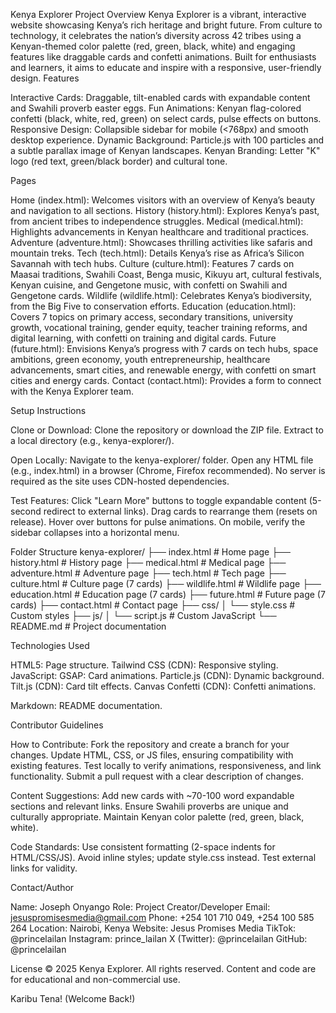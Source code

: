 Kenya Explorer
Project Overview
Kenya Explorer is a vibrant, interactive website showcasing Kenya’s rich heritage and bright future. From culture to technology, it celebrates the nation’s diversity across 42 tribes using a Kenyan-themed color palette (red, green, black, white) and engaging features like draggable cards and confetti animations. Built for enthusiasts and learners, it aims to educate and inspire with a responsive, user-friendly design.
Features

Interactive Cards: Draggable, tilt-enabled cards with expandable content and Swahili proverb easter eggs.
Fun Animations: Kenyan flag-colored confetti (black, white, red, green) on select cards, pulse effects on buttons.
Responsive Design: Collapsible sidebar for mobile (<768px) and smooth desktop experience.
Dynamic Background: Particle.js with 100 particles and a subtle parallax image of Kenyan landscapes.
Kenyan Branding: Letter "K" logo (red text, green/black border) and cultural tone.

Pages

Home (index.html): Welcomes visitors with an overview of Kenya’s beauty and navigation to all sections.
History (history.html): Explores Kenya’s past, from ancient tribes to independence struggles.
Medical (medical.html): Highlights advancements in Kenyan healthcare and traditional practices.
Adventure (adventure.html): Showcases thrilling activities like safaris and mountain treks.
Tech (tech.html): Details Kenya’s rise as Africa’s Silicon Savannah with tech hubs.
Culture (culture.html): Features 7 cards on Maasai traditions, Swahili Coast, Benga music, Kikuyu art, cultural festivals, Kenyan cuisine, and Gengetone music, with confetti on Swahili and Gengetone cards.
Wildlife (wildlife.html): Celebrates Kenya’s biodiversity, from the Big Five to conservation efforts.
Education (education.html): Covers 7 topics on primary access, secondary transitions, university growth, vocational training, gender equity, teacher training reforms, and digital learning, with confetti on training and digital cards.
Future (future.html): Envisions Kenya’s progress with 7 cards on tech hubs, space ambitions, green economy, youth entrepreneurship, healthcare advancements, smart cities, and renewable energy, with confetti on smart cities and energy cards.
Contact (contact.html): Provides a form to connect with the Kenya Explorer team.

Setup Instructions

Clone or Download:
Clone the repository or download the ZIP file.
Extract to a local directory (e.g., kenya-explorer/).


Open Locally:
Navigate to the kenya-explorer/ folder.
Open any HTML file (e.g., index.html) in a browser (Chrome, Firefox recommended).
No server is required as the site uses CDN-hosted dependencies.


Test Features:
Click "Learn More" buttons to toggle expandable content (5-second redirect to external links).
Drag cards to rearrange them (resets on release).
Hover over buttons for pulse animations.
On mobile, verify the sidebar collapses into a horizontal menu.



Folder Structure
kenya-explorer/
├── index.html           # Home page
├── history.html         # History page
├── medical.html         # Medical page
├── adventure.html       # Adventure page
├── tech.html            # Tech page
├── culture.html         # Culture page (7 cards)
├── wildlife.html        # Wildlife page
├── education.html       # Education page (7 cards)
├── future.html          # Future page (7 cards)
├── contact.html         # Contact page
├── css/
│   └── style.css        # Custom styles
├── js/
│   └── script.js        # Custom JavaScript
└── README.md            # Project documentation

Technologies Used

HTML5: Page structure.
Tailwind CSS (CDN): Responsive styling.
JavaScript:
GSAP: Card animations.
Particle.js (CDN): Dynamic background.
Tilt.js (CDN): Card tilt effects.
Canvas Confetti (CDN): Confetti animations.


Markdown: README documentation.

Contributor Guidelines

How to Contribute:
Fork the repository and create a branch for your changes.
Update HTML, CSS, or JS files, ensuring compatibility with existing features.
Test locally to verify animations, responsiveness, and link functionality.
Submit a pull request with a clear description of changes.


Content Suggestions:
Add new cards with ~70-100 word expandable sections and relevant links.
Ensure Swahili proverbs are unique and culturally appropriate.
Maintain Kenyan color palette (red, green, black, white).


Code Standards:
Use consistent formatting (2-space indents for HTML/CSS/JS).
Avoid inline styles; update style.css instead.
Test external links for validity.



Contact/Author

Name: Joseph Onyango
Role: Project Creator/Developer
Email: jesuspromisesmedia@gmail.com
Phone: +254 101 710 049, +254 100 585 264
Location: Nairobi, Kenya
Website: Jesus Promises Media
TikTok: @princelailan
Instagram: prince_lailan
X (Twitter): @princelailan
GitHub: @princelailan

License
© 2025 Kenya Explorer. All rights reserved. Content and code are for educational and non-commercial use.

Karibu Tena! (Welcome Back!)
